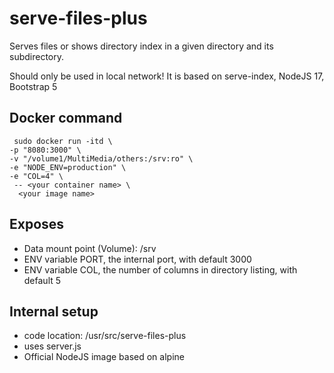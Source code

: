 
# serve-files-plus

Serves files or shows directory index in a given directory and its subdirectory.

 Should only be used in local network!
 It is based on serve-index, NodeJS 17, Bootstrap 5

## Docker command

```Docker
 sudo docker run -itd \
-p "8080:3000" \
-v "/volume1/MultiMedia/others:/srv:ro" \
-e "NODE_ENV=production" \
-e "COL=4" \
 -- <your container name> \
  <your image name>
```

## Exposes

- Data mount point (Volume): /srv
- ENV variable PORT, the internal port, with default 3000
- ENV variable COL, the number of columns in directory listing, with default 5

## Internal setup

- code location: /usr/src/serve-files-plus
- uses server.js
- Official NodeJS image based on alpine
